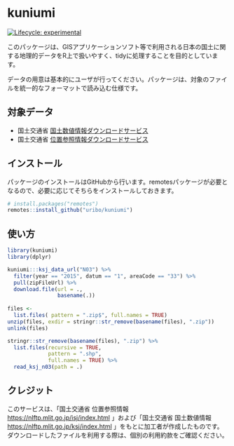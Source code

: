 
<!-- README.md is generated from README.Rmd. Please edit that file -->

# kuniumi

<!-- badges: start -->

[![Lifecycle:
experimental](https://img.shields.io/badge/lifecycle-experimental-orange.svg)](https://www.tidyverse.org/lifecycle/#experimental)
<!-- badges: end -->

このパッケージは、GISアプリケーションソフト等で利用される日本の国土に関する地理的データをR上で扱いやすく、tidyに処理することを目的としています。

データの用意は基本的にユーザが行ってください。パッケージは、対象のファイルを統一的なフォーマットで読み込む仕様です。

## 対象データ

-   国土交通省
    [国土数値情報ダウンロードサービス](https://nlftp.mlit.go.jp/ksj/)
-   国土交通省
    [位置参照情報ダウンロードサービス](https://nlftp.mlit.go.jp/isj/index.html)

## インストール

パッケージのインストールはGitHubから行います。remotesパッケージが必要となるので、必要に応じてそちらをインストールしておきます。

``` r
# install.packages("remotes")
remotes::install_github("uribo/kuniumi")
```

## 使い方

``` r
library(kuniumi)
library(dplyr)

kuniumi:::ksj_data_url("N03") %>% 
  filter(year == "2015", datum == "1", areaCode == "33") %>% 
  pull(zipFileUrl) %>% 
  download.file(url = .,
                basename(.))
  
files <- 
  list.files( pattern = ".zip$", full.names = TRUE)
unzip(files, exdir = stringr::str_remove(basename(files), ".zip"))
unlink(files)

stringr::str_remove(basename(files), ".zip") %>% 
  list.files(recursive = TRUE, 
             pattern = ".shp", 
             full.names = TRUE) %>% 
  read_ksj_n03(path = .)
```

## クレジット

このサービスは、「国土交通省 位置参照情報
<https://nlftp.mlit.go.jp/isj/index.html> 」および「国土交通省
国土数値情報 <https://nlftp.mlit.go.jp/ksj/index.html>
」をもとに加工者が作成したものです。
ダウンロードしたファイルを利用する際は、個別の利用約款をご確認ください。
